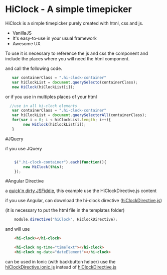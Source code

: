 # HiClock - A simple timepicker

HiClock is a simple timepicker purely created with html, css and js.

  - VanillaJS
  - It's easy-to-use in your usual framework
  - Awesome UX

To use it is necessary to reference the js and css the component and include the places where you will need the html component.

and call the following code.

```js
   var containerClass = ".hi-clock-container"
   var hiClockList = document.querySelecto(containerClass);
   new HiClock(hiClockList[i]);

```
or if you use in multiples places of your html
```js
  //use in all hi-clock elements
   var containerClass = ".hi-clock-container"
   var hiClockList = document.querySelectorAll(containerClass);
   for(var i = 0; i < hiClockList.length; i++){
        new HiClock(hiClockList[i]);
   }
```
#JQuery

if you use JQuery
```js

    $(".hi-clock-container").each(function(){
        new HiClock(this);
    });
```

#Angular Directive

a [quick'n dirty JSFiddle], this example use the HiClockDirective.js content


if you use Angular, can download the hi-clock directive  ([hiClockDirective.js])

(it is necessary to put the html file in the templates folder)

```js
    module.directive("hiClock", HiClockDirective);
```

and will use 

```html
    <hi-clock></hi-clock>
```

```html
    <hi-clock ng-time="timeText"></hi-clock>
    <hi-clock ng-date="dateElement"></hi-clock>
```

can be used in Ionic (with backbutton helper)
use the [hiClockDirective.ionic.js] instead of [hiClockDirective.js]





[hiClockDirective.ionic.js]:https://github.com/castrolol/HiClock/blob/master/angular/hiClockDirective.ionic.js
[hiClockDirective.js]:https://github.com/castrolol/HiClock/blob/master/angular/hiClockDirective.js
[quick'n dirty JSFiddle]:http://jsfiddle.net/Castrolol/j2ekmhsr/
